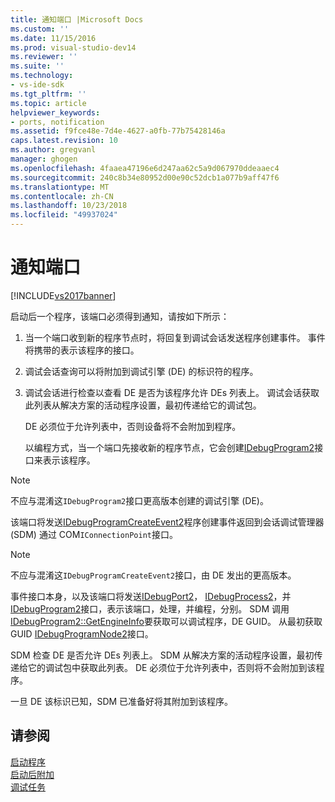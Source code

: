 ```yaml
---
title: 通知端口 |Microsoft Docs
ms.custom: ''
ms.date: 11/15/2016
ms.prod: visual-studio-dev14
ms.reviewer: ''
ms.suite: ''
ms.technology:
- vs-ide-sdk
ms.tgt_pltfrm: ''
ms.topic: article
helpviewer_keywords:
- ports, notification
ms.assetid: f9fce48e-7d4e-4627-a0fb-77b75428146a
caps.latest.revision: 10
ms.author: gregvanl
manager: ghogen
ms.openlocfilehash: 4faaea47196e6d247aa62c5a9d067970ddeaaec4
ms.sourcegitcommit: 240c8b34e80952d00e90c52dcb1a077b9aff47f6
ms.translationtype: MT
ms.contentlocale: zh-CN
ms.lasthandoff: 10/23/2018
ms.locfileid: "49937024"
---
```

# <a name="notifying-the-port"></a>通知端口
[!INCLUDE[vs2017banner](../../includes/vs2017banner.md)]

启动后一个程序，该端口必须得到通知，请按如下所示：  
  
1. 当一个端口收到新的程序节点时，将回复到调试会话发送程序创建事件。 事件将携带的表示该程序的接口。  
  
2. 调试会话查询可以将附加到调试引擎 (DE) 的标识符的程序。  
  
3. 调试会话进行检查以查看 DE 是否为该程序允许 DEs 列表上。 调试会话获取此列表从解决方案的活动程序设置，最初传递给它的调试包。  
  
    DE 必须位于允许列表中，否则设备将不会附加到程序。  
  
   以编程方式，当一个端口先接收新的程序节点，它会创建[IDebugProgram2](../../extensibility/debugger/reference/idebugprogram2.md)接口来表示该程序。  
  
> [!NOTE]
>  不应与混淆这`IDebugProgram2`接口更高版本创建的调试引擎 (DE)。  
  
 该端口将发送[IDebugProgramCreateEvent2](../../extensibility/debugger/reference/idebugprogramcreateevent2.md)程序创建事件返回到会话调试管理器 (SDM) 通过 COM`IConnectionPoint`接口。  
  
> [!NOTE]
>  不应与混淆这`IDebugProgramCreateEvent2`接口，由 DE 发出的更高版本。  
  
 事件接口本身，以及该端口将发送[IDebugPort2](../../extensibility/debugger/reference/idebugport2.md)， [IDebugProcess2](../../extensibility/debugger/reference/idebugprocess2.md)，并[IDebugProgram2](../../extensibility/debugger/reference/idebugprogram2.md)接口，表示该端口，处理，并编程，分别。 SDM 调用[IDebugProgram2::GetEngineInfo](../../extensibility/debugger/reference/idebugprogram2-getengineinfo.md)要获取可以调试程序，DE GUID。 从最初获取 GUID [IDebugProgramNode2](../../extensibility/debugger/reference/idebugprogramnode2.md)接口。  
  
 SDM 检查 DE 是否允许 DEs 列表上。 SDM 从解决方案的活动程序设置，最初传递给它的调试包中获取此列表。 DE 必须位于允许列表中，否则将不会附加到该程序。  
  
 一旦 DE 该标识已知，SDM 已准备好将其附加到该程序。  
  
## <a name="see-also"></a>请参阅  
 [启动程序](../../extensibility/debugger/launching-a-program.md)   
 [启动后附加](../../extensibility/debugger/attaching-after-a-launch.md)   
 [调试任务](../../extensibility/debugger/debugging-tasks.md)

